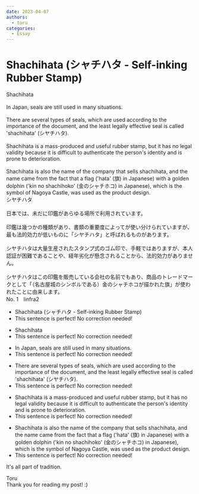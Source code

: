 ```yaml
---
date: 2023-04-07
authors:
  - toru
categories:
  - Essay
---
```


<h1 id="subject_show">Shachihata (シャチハタ -  Self-inking Rubber Stamp)</h1>
<div class="date" hidden>Apr 7, 2023 21:11</div>
<div id="post"><div id="body_show_ori">
Shachihata<br/><br/>In Japan, seals are still used in many situations.<br/><br/>There are several types of seals, which are used according to the importance of the document, and the least legally effective seal is called 'shachihata' (シヤチハタ).<br/><br/>Shachihata is a mass-produced and useful rubber stamp, but it has no legal validity because it is difficult to authenticate the person's identity and is prone to deterioration.<br/><br/>Shachihata is also the name of the company that sells shachihata, and the name came from the fact that a flag ('hata' (旗) in Japanese) with a golden dolphin ('kin no shachihoko' (金のシャチホコ) in Japanese), which is the symbol of Nagoya Castle, was used as the product design.
</div></div>

<!-- more -->

<div id="post_ja"><div id="body_show_mo">
シヤチハタ<br/><br/>日本では、未だに印鑑があらゆる場所で利用されています。<br/><br/>印鑑は幾つかの種類があり、書類の重要度によってが使い分けられていますが、最も法的効力が低いものに「シヤチハタ」と呼ばれるものがあります。<br/><br/>シヤチハタは大量生産されたスタンプ式のゴム印で、手軽ではありますが、本人認証が困難であることや、経年劣化が懸念されることから、法的効力がありません。<br/><br/>シヤチハタはこの印鑑を販売している会社の名前でもあり、商品のトレードマークとして「（名古屋城のシンボルである）金のシャチホコが描かれた旗」が使われたことに由来します。
</div></div>
<div id="block"><div class="first_name"> No. 1　<span class="just_name">linfra2</span></div><div id="block2">
<ul class="correction_field">
<li class="incorrect">Shachihata (シャチハタ -  Self-inking Rubber Stamp)</li>
<li class="corrected perfect">This sentence is perfect! No correction needed!</li>
</ul>
<ul class="correction_field">
<li class="incorrect">Shachihata</li>
<li class="corrected perfect">This sentence is perfect! No correction needed!</li>
</ul>
<ul class="correction_field">
<li class="incorrect">In Japan, seals are still used in many situations.</li>
<li class="corrected perfect">This sentence is perfect! No correction needed!</li>
</ul>
<ul class="correction_field">
<li class="incorrect">There are several types of seals, which are used according to the importance of the document, and the least legally effective seal is called 'shachihata' (シヤチハタ).</li>
<li class="corrected perfect">This sentence is perfect! No correction needed!</li>
</ul>
<ul class="correction_field">
<li class="incorrect">Shachihata is a mass-produced and useful rubber stamp, but it has no legal validity because it is difficult to authenticate the person's identity and is prone to deterioration.</li>
<li class="corrected perfect">This sentence is perfect! No correction needed!</li>
</ul>
<ul class="correction_field">
<li class="incorrect">Shachihata is also the name of the company that sells shachihata, and the name came from the fact that a flag ('hata' (旗) in Japanese) with a golden dolphin ('kin no shachihoko' (金のシャチホコ) in Japanese), which is the symbol of Nagoya Castle, was used as the product design.</li>
<li class="corrected perfect">This sentence is perfect! No correction needed!</li>
</ul>
<p class="comment_small">
 It's all part of tradition.
</p>

</div><div class="name"><span class="just_name">Toru</span><br>
Thank you for reading my post! :)
</div>
</div>
